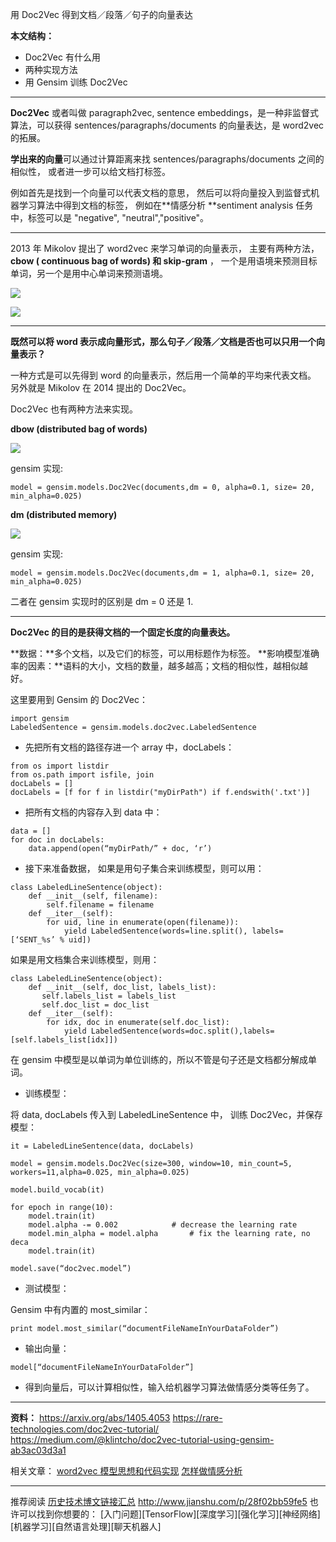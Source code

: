 用 Doc2Vec 得到文档／段落／句子的向量表达

**本文结构：**

- Doc2Vec 有什么用
- 两种实现方法
- 用 Gensim 训练 Doc2Vec

---

**Doc2Vec** 或者叫做 paragraph2vec, sentence embeddings，是一种非监督式算法，可以获得 sentences/paragraphs/documents 的向量表达，是 word2vec 的拓展。

**学出来的向量**可以通过计算距离来找 sentences/paragraphs/documents 之间的相似性，
或者进一步可以给文档打标签。

例如首先是找到一个向量可以代表文档的意思，
然后可以将向量投入到监督式机器学习算法中得到文档的标签，
例如在**情感分析 **sentiment analysis 任务中，标签可以是 "negative", "neutral","positive"。

---

2013 年 Mikolov 提出了 word2vec 来学习单词的向量表示，
主要有两种方法，**cbow ( continuous bag of words) 和 skip-gram** ，
一个是用语境来预测目标单词，另一个是用中心单词来预测语境。

![](http://upload-images.jianshu.io/upload_images/1667471-2db3199a8b804a7d.png?imageMogr2/auto-orient/strip%7CimageView2/2/w/1240)

![](http://upload-images.jianshu.io/upload_images/1667471-e7bded31e015eb99.png?imageMogr2/auto-orient/strip%7CimageView2/2/w/1240)

---

**既然可以将 word 表示成向量形式，那么句子／段落／文档是否也可以只用一个向量表示？**

一种方式是可以先得到 word 的向量表示，然后用一个简单的平均来代表文档。
另外就是 Mikolov 在 2014 提出的 Doc2Vec。

Doc2Vec 也有两种方法来实现。

**dbow (distributed bag of words)**

![](http://upload-images.jianshu.io/upload_images/1667471-c5ecfdb3cad975ac.png?imageMogr2/auto-orient/strip%7CimageView2/2/w/1240)

gensim 实现:
```
model = gensim.models.Doc2Vec(documents,dm = 0, alpha=0.1, size= 20, min_alpha=0.025)
```

**dm (distributed memory)**

![](http://upload-images.jianshu.io/upload_images/1667471-6bc6ea1e0e4270aa.png?imageMogr2/auto-orient/strip%7CimageView2/2/w/1240)

gensim 实现:
```
model = gensim.models.Doc2Vec(documents,dm = 1, alpha=0.1, size= 20, min_alpha=0.025)
```

二者在 gensim 实现时的区别是 dm = 0 还是 1.

---

**Doc2Vec 的目的是获得文档的一个固定长度的向量表达。**

**数据：**多个文档，以及它们的标签，可以用标题作为标签。
**影响模型准确率的因素：**语料的大小，文档的数量，越多越高；文档的相似性，越相似越好。

这里要用到 Gensim 的 Doc2Vec：

```
import gensim
LabeledSentence = gensim.models.doc2vec.LabeledSentence
```

- 先把所有文档的路径存进一个 array 中，docLabels：

```
from os import listdir
from os.path import isfile, join
docLabels = []
docLabels = [f for f in listdir("myDirPath") if f.endswith('.txt')]
```

- 把所有文档的内容存入到 data 中：

```
data = []
for doc in docLabels:
    data.append(open(“myDirPath/” + doc, ‘r’)
```

- 接下来准备数据，
如果是用句子集合来训练模型，则可以用：

```
class LabeledLineSentence(object):
    def __init__(self, filename):
        self.filename = filename
    def __iter__(self):
        for uid, line in enumerate(open(filename)):
            yield LabeledSentence(words=line.split(), labels=[‘SENT_%s’ % uid])
```

如果是用文档集合来训练模型，则用：

```
class LabeledLineSentence(object):
    def __init__(self, doc_list, labels_list):
       self.labels_list = labels_list
       self.doc_list = doc_list
    def __iter__(self):
        for idx, doc in enumerate(self.doc_list):
            yield LabeledSentence(words=doc.split(),labels=[self.labels_list[idx]])
```

在 gensim 中模型是以单词为单位训练的，所以不管是句子还是文档都分解成单词。

- 训练模型：

将 data, docLabels 传入到 LabeledLineSentence 中，
训练 Doc2Vec，并保存模型：

```
it = LabeledLineSentence(data, docLabels)

model = gensim.models.Doc2Vec(size=300, window=10, min_count=5, workers=11,alpha=0.025, min_alpha=0.025)

model.build_vocab(it)

for epoch in range(10):
    model.train(it)
    model.alpha -= 0.002 			# decrease the learning rate
    model.min_alpha = model.alpha 		# fix the learning rate, no deca
    model.train(it)

model.save(“doc2vec.model”)
```

- 测试模型：

Gensim 中有内置的 most_similar：

```
print model.most_similar(“documentFileNameInYourDataFolder”)
```

- 输出向量：

```
model[“documentFileNameInYourDataFolder”]
```

- 得到向量后，可以计算相似性，输入给机器学习算法做情感分类等任务了。

---

**资料：**
https://arxiv.org/abs/1405.4053
https://rare-technologies.com/doc2vec-tutorial/
https://medium.com/@klintcho/doc2vec-tutorial-using-gensim-ab3ac03d3a1

相关文章：
[word2vec 模型思想和代码实现](http://www.jianshu.com/p/86134284fa14)
[怎样做情感分析](http://www.jianshu.com/p/1909031bb1f2)

---
推荐阅读 [历史技术博文链接汇总](http://www.jianshu.com/p/28f02bb59fe5)
http://www.jianshu.com/p/28f02bb59fe5
也许可以找到你想要的：
[入门问题][TensorFlow][深度学习][强化学习][神经网络][机器学习][自然语言处理][聊天机器人]
